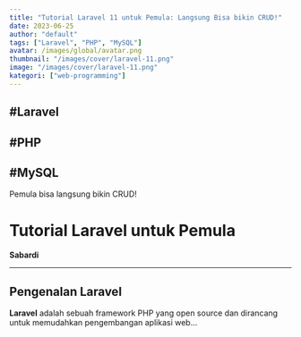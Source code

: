 ```yaml
---
title: "Tutorial Laravel 11 untuk Pemula: Langsung Bisa bikin CRUD!"
date: 2023-06-25
author: "default"
tags: ["Laravel", "PHP", "MySQL"]
avatar: /images/global/avatar.png
thumbnail: "/images/cover/laravel-11.png"
image: "/images/cover/laravel-11.png"
kategori: ["web-programming"]
---
```


## #Laravel
## #PHP
## #MySQL

Pemula bisa langsung bikin CRUD!

# Tutorial Laravel untuk Pemula

**Sabardi**

---

## Pengenalan Laravel

**Laravel** adalah sebuah framework PHP yang open source dan dirancang untuk memudahkan pengembangan aplikasi web...